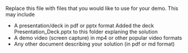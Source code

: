 Replace this file with files that you would like to use for your demo. This may include

- A presentation/deck in pdf or pptx format
Added the deck Presentation_Deck.pptx to this folder explaning the solution
- A demo video (screen capture) in mp4 or other popular video formats
- Any other document describing your solution (in pdf or md format)
